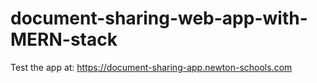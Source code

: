 # document-sharing-web-app-with-MERN-stack

Test the app at: https://document-sharing-app.newton-schools.com
